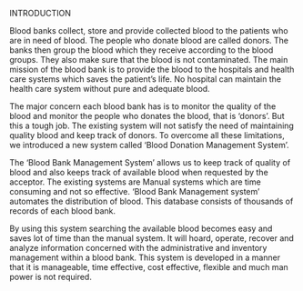 INTRODUCTION

Blood banks collect, store and provide collected blood to the patients who are in need of blood. The people who donate blood are called donors. The banks then group the blood which they receive according to the blood groups. They also make sure that the blood is not contaminated. The main mission of the blood bank is to provide the blood to the hospitals and health care systems which saves the patient’s life. No hospital can maintain the health care system without pure and adequate blood.

The major concern each blood bank has is to monitor the quality of the blood and monitor the people who donates the blood, that is ‘donors’. But this a tough job. The existing system will not satisfy the need of maintaining quality blood and keep track of donors. To overcome all these limitations, we introduced a new system called ‘Blood Donation Management System’.

The ‘Blood Bank Management System’ allows us to keep track of quality of blood and also keeps track of available blood when requested by the acceptor. The existing systems are Manual systems which are time consuming and not so effective. ‘Blood Bank Management system’ automates the distribution of blood. This database consists of thousands of records of each blood bank.

By using this system searching the available blood becomes easy and saves lot of time than the manual system. It will hoard, operate, recover and analyze information concerned with the administrative and inventory management within a blood bank. This system is developed in a manner that it is manageable, time effective, cost effective, flexible and much man power is not required.

